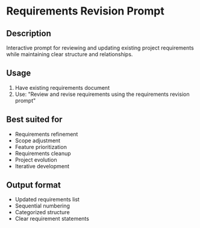 # Requirements Revision Prompt

## Description
Interactive prompt for reviewing and updating existing project requirements while maintaining clear structure and relationships.

## Usage
1. Have existing requirements document
2. Use: "Review and revise requirements using the requirements revision prompt"

## Best suited for
- Requirements refinement
- Scope adjustment
- Feature prioritization
- Requirements cleanup
- Project evolution
- Iterative development

## Output format
- Updated requirements list
- Sequential numbering
- Categorized structure
- Clear requirement statements
